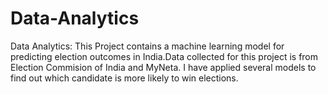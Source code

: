 # Data-Analytics
Data Analytics: This Project contains a machine learning model for predicting election outcomes in India.Data collected for 
this project is from Election Commision of India and MyNeta. I have applied several models to find out which candidate is 
more likely to win elections.


